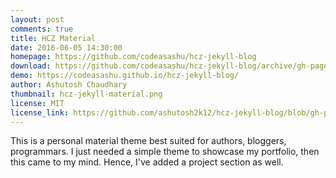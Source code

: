 ```yaml
---
layout: post
comments: true
title: HCZ Material
date: 2016-06-05 14:30:00
homepage: https://github.com/codeasashu/hcz-jekyll-blog
download: https://github.com/codeasashu/hcz-jekyll-blog/archive/gh-pages.zip
demo: https://codeasashu.github.io/hcz-jekyll-blog/
author: Ashutosh Chaudhary
thumbnail: hcz-jekyll-material.png
license: MIT
license_link: https://github.com/ashutosh2k12/hcz-jekyll-blog/blob/gh-pages/LICENSE
---
```


This is a personal material theme best suited for authors, bloggers, programmars. I just needed a simple theme to showcase my portfolio, then this came to my mind. Hence, I've added a project section as well.
